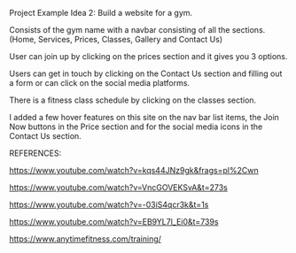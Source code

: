 Project Example Idea 2: Build a website for a gym.

Consists of the gym name with a navbar consisting of all the sections. (Home, Services, Prices, Classes, Gallery and Contact Us)

User can join up by clicking on the prices section and it gives you 3 options.

Users can get in touch by clicking on the Contact Us section and filling out a form or can click on the social media platforms.

There is a fitness class schedule by clicking on the classes section.

I added a few hover features on this site on the nav bar list items, the Join Now buttons in the Price section and for the social media icons in the Contact Us section.

REFERENCES:

https://www.youtube.com/watch?v=kqs44JNz9gk&frags=pl%2Cwn

https://www.youtube.com/watch?v=VncGOVEKSvA&t=273s

https://www.youtube.com/watch?v=-03iS4qcr3k&t=1s

https://www.youtube.com/watch?v=EB9YL7l_Ei0&t=739s

https://www.anytimefitness.com/training/
